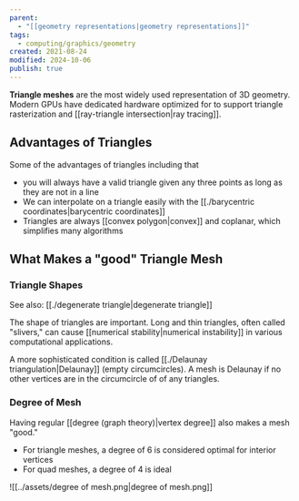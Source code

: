 ```yaml
---
parent:
  - "[[geometry representations|geometry representations]]"
tags:
  - computing/graphics/geometry
created: 2021-08-24
modified: 2024-10-06
publish: true
---
```

**Triangle meshes** are the most widely used representation of 3D geometry. Modern GPUs have dedicated hardware optimized for to support triangle rasterization and [[ray-triangle intersection|ray tracing]].

## Advantages of Triangles
Some of the advantages of triangles including that
- you will always have a valid triangle given any three points as long as they are not in a line
- We can interpolate on a triangle easily with the [[./barycentric coordinates|barycentric coordinates]]
- Triangles are always [[convex polygon|convex]] and coplanar, which simplifies many algorithms

## What Makes a "good" Triangle Mesh
### Triangle Shapes
See also: [[./degenerate triangle|degenerate triangle]]

The shape of triangles are important. Long and thin triangles, often called "slivers," can cause [[numerical stability|numerical instability]] in various computational applications.

A more sophisticated condition is called [[./Delaunay triangulation|Delaunay]] (empty circumcircles). A mesh is Delaunay if no other vertices are in the circumcircle of of any triangles.
### Degree of Mesh
Having regular [[degree (graph theory)|vertex degree]] also makes a mesh "good."
- For triangle meshes, a degree of 6 is considered optimal for interior vertices
- For quad meshes, a degree of 4 is ideal


![[../assets/degree of mesh.png|degree of mesh.png]]
